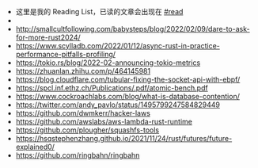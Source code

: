 - 这里是我的 Reading List，已读的文章会出现在 [#read]([[read]])
-
- http://smallcultfollowing.com/babysteps/blog/2022/02/09/dare-to-ask-for-more-rust2024/
- https://www.scylladb.com/2022/01/12/async-rust-in-practice-performance-pitfalls-profiling/
- https://tokio.rs/blog/2022-02-announcing-tokio-metrics
- https://zhuanlan.zhihu.com/p/464145981
- https://blog.cloudflare.com/tubular-fixing-the-socket-api-with-ebpf/
- https://spcl.inf.ethz.ch/Publications/.pdf/atomic-bench.pdf
- https://www.cockroachlabs.com/blog/what-is-database-contention/
- https://twitter.com/andy_pavlo/status/1495799247584829449
- https://github.com/dwmkerr/hacker-laws
- https://github.com/awslabs/aws-lambda-rust-runtime
- https://github.com/plougher/squashfs-tools
- https://hsqstephenzhang.github.io/2021/11/24/rust/futures/future-explained0/
- https://github.com/ringbahn/ringbahn